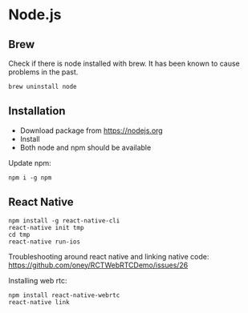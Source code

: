 # Node.js

## Brew

Check if there is node installed with brew. It has been known to cause problems in the past.

    brew uninstall node

## Installation

* Download package from https://nodejs.org
* Install
* Both node and npm should be available

Update npm:

    npm i -g npm

## React Native

    npm install -g react-native-cli
    react-native init tmp
    cd tmp
    react-native run-ios

Troubleshooting around react native and linking native code: https://github.com/oney/RCTWebRTCDemo/issues/26

Installing web rtc:

    npm install react-native-webrtc
    react-native link
